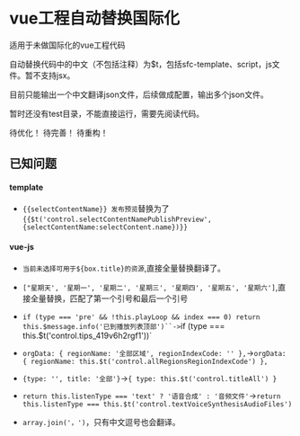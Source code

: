 # vue工程自动替换国际化

适用于未做国际化的vue工程代码

自动替换代码中的中文（不包括注释）为$t，包括sfc-template、script，js文件。暂不支持jsx。

目前只能输出一个中文翻译json文件，后续做成配置，输出多个json文件。

暂时还没有test目录，不能直接运行，需要先阅读代码。

待优化！
待完善！
待重构！



## 已知问题



#### template

- `{{selectContentName}} 发布预览`替换为了`{{$t('control.selectContentNamePublishPreview', {selectContentName:selectContent.name})}}`

#### vue-js

- `当前未选择可用于${box.title}的资源`,直接全量替换翻译了。

- `["星期天', '星期一', '星期二', '星期三', '星期四', '星期五', '星期六']`,直接全量替换，匹配了第一个引号和最后一个引号

- `if (type === 'pre' && !this.playLoop && index === 0) return this.$message.info('已到播放列表顶部')``->`if (type === this.$t('control.tips_419v6h2rgf1'))`

- `orgData: { regionName: '全部区域', regionIndexCode: '' },`->`orgData: { regionName: this.$t('control.allRegionsRegionIndexCode') },`

- `{type: '', title: '全部'}`->`{ type: this.$t('control.titleAll') }`

- `return this.listenType === 'text' ? '语音合成' : '音频文件'`->`return this.listenType === this.$t('control.textVoiceSynthesisAudioFiles')`

- `array.join('，')`，只有中文逗号也会翻译。